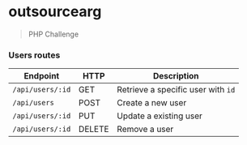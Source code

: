 # outsourcearg
> PHP Challenge

### Users routes

| Endpoint | HTTP | Description |
| --- | --- | --- |
| `/api/users/:id` | GET | Retrieve a specific user with `id` |
| `/api/users` | POST | Create a new user |
| `/api/users/:id` | PUT | Update a existing user |
| `/api/users/:id` | DELETE | Remove a user |